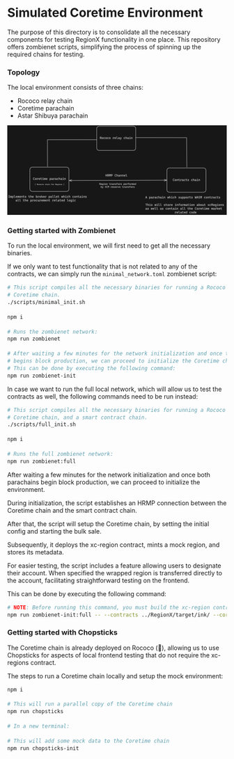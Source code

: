 # Simulated Coretime Environment

The purpose of this directory is to consolidate all the necessary components for testing RegionX functionality in one place. This repository offers zombienet scripts, simplifying the process of spinning up the required chains for testing.

### Topology

The local environment consists of three chains:

-   Rococo relay chain
-   Coretime parachain
-   Astar Shibuya parachain

<p align="center">
 <img src="./docs/topology.png" />
</p>

### Getting started with Zombienet

To run the local environment, we will first need to get all the necessary binaries.

If we only want to test functionality that is not related to any of the contracts, we can simply run the `minimal_network.toml` zombienet script:

```sh
# This script compiles all the necessary binaries for running a Rococo relay chain,
# Coretime chain.
./scripts/minimal_init.sh

npm i

# Runs the zombienet network:
npm run zombienet

# After waiting a few minutes for the network initialization and once the parachain 
# begins block production, we can proceed to initialize the Coretime chain. 
# This can be done by executing the following command:
npm run zombienet-init  
```

In case we want to run the full local network, which will allow us to test the contracts as well, the following commands need to be run instead:

```sh
# This script compiles all the necessary binaries for running a Rococo relay chain,
# Coretime chain, and a smart contract chain.
./scripts/full_init.sh

npm i

# Runs the full zombienet network:
npm run zombienet:full
```

After waiting a few minutes for the network initialization and once both parachains begin block production, we can proceed to initialize the environment.

During initialization, the script establishes an HRMP connection between the Coretime chain and the smart contract chain. 

After that, the script will setup the Coretime chain, by setting the initial config and starting the bulk sale.

Subsequently, it deploys the xc-region contract, mints a mock region, and stores its metadata.

For easier testing, the script includes a feature allowing users to designate their account. When specified the wrapped region is transferred directly to the account, facilitating straightforward testing on the frontend.

This can be done by executing the following command:
```sh
# NOTE: Before running this command, you must build the xc-region contract.
npm run zombienet-init:full -- --contracts ../RegionX/target/ink/ --coretimeAccount <account on contracts chain>
```

### Getting started with Chopsticks

The Coretime chain is already deployed on Rococo (🥳), allowing us to use Chopsticks for aspects of local frontend testing that do not require the xc-regions contract.

The steps to run a Coretime chain locally and setup the mock environment:

```sh
npm i

# This will run a parallel copy of the Coretime chain
npm run chopsticks

# In a new terminal:

# This will add some mock data to the Coretime chain
npm run chopsticks-init
```
